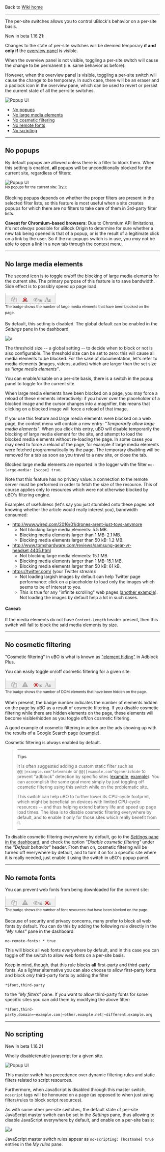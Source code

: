 Back to [Wiki home](https://github.com/gorhill/uBlock/wiki)

***

The per-site switches allows you to control uBlock's behavior on a per-site basis.

New in beta 1.16.21: 

Changes to the state of per-site switches will be deemed temporary **if and only if** the [overview panel](https://github.com/gorhill/uBlock/wiki/Quick-guide:-popup-user-interface#the-overview-panel) is visible.
 
When the overview panel is not visible, toggling a per-site switch will cause the change to be permanent (i.e. same behavior as before).

However, when the overview panel is visible, toggling a per-site switch will cause the change to be temporary. In such case, there will be an eraser and a padlock icon in the overview pane, which can be used to revert or persist the current state of all the per-site switches.

![Popup UI](https://user-images.githubusercontent.com/585534/46020955-8bac4c00-c0ad-11e8-8c33-33fc921cfcc6.png)

- [No popups](#no-popups)
- [No large media elements](#no-large-media-elements)
- [No cosmetic filtering](#no-cosmetic-filtering)
- [No remote fonts](#no-remote-fonts)
- [No scripting](#no-scripting)

***

## No popups

By default popups are allowed unless there is a filter to block them. When this setting is enabled, **all** popups will be unconditionally blocked for the current site, regardless of filters:

![Popup UI](https://user-images.githubusercontent.com/585534/46021121-e0e85d80-c0ad-11e8-96e7-874234cc3618.png)<br><sup>No popups for the current site: [Try it](http://jessehakanen.net/adblockpluspopupaddon/test.html)</sup>

Blocking popups depends on whether the proper filters are present in the selected filter lists, so this feature is most useful when a site creates popups for which there are no filters to take care of them in 3rd-party filter lists.

**Caveat for Chromium-based browsers:** Due to Chromium API limitations, it's not _always_ possible for uBlock Origin to determine for sure whether a new tab being opened is that of a popup, or is the result of a legitimate click on a link by the user. So if the no-popups switch is in use, you _may_ not be able to open a link in a new tab through the context menu.

***

## No large media elements

The second icon is to toggle on/off the blocking of large media elements for the current site. The primary purpose of this feature is to save bandwidth. Side effect is to possibly speed up page load.

![Popup UI](https://raw.githubusercontent.com/gorhill/uBlock/master/doc/img/popup-1h.png)<br><sup>The badge shows the number of large media elements that have been blocked on the page.</sup>

By default, this setting is disabled. The global default can be enabled in the _Settings_ pane in the dashboard.

![a](https://cloud.githubusercontent.com/assets/585534/12380164/2575ee24-bd3a-11e5-8743-24da038463f8.png)

The threshold size -- a global setting -- to decide when to block or not is also configurable. The threshold size can be set to zero: this will cause all media elements to be blocked. For the sake of documentation, let's refer to media elements (images, videos, audios) which are larger than the set size as _"large media elements"_.

You can enable/disable on a per-site basis, there is a switch in the popup panel to toggle for the current site.

When large media elements have been blocked on a page, you may force a reload of these elements interactively: if you hover over the placeholder of a blocked image and the cursor changes into a magnifier, this means that clicking on a blocked image will force a reload of that image.

If you use this feature and large media elements were blocked on a web page, the context menu will contain a new entry: _"Temporarily allow large media elements"_. When you click this entry, uBO will disable temporarily the blocking of large media element for the site, and attempt to load the blocked media elements without re-loading the page. In some cases you may need to force a reload of the page, for example if large media elements were fetched programmatically by the page. The temporary disabling will be removed for a tab as soon as you travel to a new site, or close the tab.

Blocked large media elements are reported in the logger with the filter `no-large-media: [scope] true`.

Note that this feature has no privacy value: a connection to the remote server must be performed in order to fetch the size of the resource. This of course applies only to resources which were not otherwise blocked by uBO's filtering engine.

Examples of usefulness (let's say you just stumbled onto these pages not knowing whether the article would really interest you), bandwidth consumed:

- <http://www.wired.com/2016/01/drones-arent-just-toys-anymore>
    - Not blocking large media elements: 5.5 MB.
    - Blocking media elements larger than 1 MB: 2.1 MB.
    - Blocking media elements larger than 50 kB: 1.2 MB.
- <http://www.tomshardware.com/reviews/samsung-gear-vr-headset,4405.html>
    - Not blocking large media elements: 15.1 MB.
    - Blocking media elements larger than 1 MB: 15.1 MB.
    - Blocking media elements larger than 50 kB: 61 kB.
- <https://twitter.com/> (your Twitter stream):
    - Not loading largish images by default can help Twitter page performance: click on a placeholder to load only the images which seems to be of interest to you.
    - This is true for any "infinite scrolling" web pages ([another example](http://www.bloomberg.com/news/articles/2016-01-19/being-illegal-won-t-keep-drones-from-taking-over-india)). Not loading the images by default help a lot in such cases.

#### Caveat:

If the media elements do not have `Content-Length` header present, then this switch will fail to block the said media elements by size.

***

## No cosmetic filtering

"Cosmetic filtering" in uBO is what is known as ["element hiding"](https://adblockplus.org/filters#elemhide) in Adblock Plus.

You can easily toggle on/off cosmetic filtering for a given site:

![Popup UI](https://raw.githubusercontent.com/gorhill/uBlock/master/doc/img/popup-1j.png)<br><sup>The badge shows the number of DOM elements that have been hidden on the page.</sup>

When present, the badge number indicates the number of elements hidden on the page by uBO as a result of cosmetic filtering. If you disable cosmetic filtering while there are hidden elements on the page, these elements will become visible/hidden as you toggle off/on cosmetic filtering.

A good example of cosmetic filtering in action are the ads showing up with the results of a Google Search page ([example](https://www.google.com/search?q=buy+car&oq=buy+car)).

Cosmetic filtering is always enabled by default.

> ***
> **Tips**
>
> It is often suggested adding a custom static filter such as `@@||example.com^$elemhide` or `@@||example.com^$generichide` to prevent "adblock" detection by specific sites ([example](https://adblockplus.org/forum/viewtopic.php?f=2&t=30763#p124225), [example](https://adblockplus.org/forum/viewtopic.php?f=2&t=43961)). You can accomplish the same goal more simply by just toggling off cosmetic filtering using this switch while on the problematic site.
> 
> This switch can help uBO to further lower its CPU-cycle footprint, which might be beneficial on devices with limited CPU-cycle resources -- and thus helping extend battery life and speed up page load times. The idea is to disable cosmetic filtering everywhere by default, and to enable it only for those sites which really benefit from it.
> ***

To disable cosmetic filtering everywhere by default, go to the [_Settings_ pane in the dashboard](https://github.com/gorhill/uBlock/wiki/Dashboard:-Settings), and check the option _"Disable cosmetic filtering"_ under the _"Default behavior"_ header. From then on, cosmetic filtering will be turned off everywhere by default, and to turn it on for a specific site where it is really needed, just enable it using the switch in uBO's popup panel.

***

## No remote fonts

You can prevent web fonts from being downloaded for the current site:

![Popup UI](https://raw.githubusercontent.com/gorhill/uBlock/master/doc/img/popup-1k.png)<br><sup>The badge shows the number of font resources that have been blocked on the page.</sup>

Because of security and privacy concerns, many prefer to block all web fonts by default. You can do this by adding the following rule directly in the _"My rules"_ pane in the dashboard:

    no-remote-fonts: * true

This will block all web fonts everywhere by default, and in this case you can toggle off the switch to allow web fonts on a per-site basis.

Keep in mind, though, that this rule blocks **all** first-party and third-party fonts. As a lighter alternative you can also choose to allow first-party fonts and block _only_ third-party fonts by adding the filter 

`*$font,third-party`

to the _"My filters"_ pane. If you want to allow third-party fonts for some specific sites you can add them by modifying the above filter:

`*$font,third-party,domain=~example.com|~other.example.net|~different.example.org`

***

## No scripting

New in beta 1.16.21

Wholly disable/enable javascript for a given site.

![Popup UI](https://user-images.githubusercontent.com/886325/45714036-d3544480-bb90-11e8-8118-b6af41602b7b.png)

This master switch has precedence over dynamic filtering rules and static filters related to script resources.

Furthermore, when JavaScript is disabled through this master switch, `noscript` tags will be honoured on a page (as opposed to when just using filters/rules to block script resources).

As with some other per-site switches, the default state of per-site JavaScript master switch can be set in the _Settings_ pane, thus allowing to disable JavaScript everywhere by default, and enable on a per-site basis:

![a](https://user-images.githubusercontent.com/585534/44945402-a34a2a80-adb6-11e8-88fa-ef26ba5967c2.png)

JavaScript master switch rules appear as `no-scripting: [hostname] true` entries in the _My rules_ pane.
